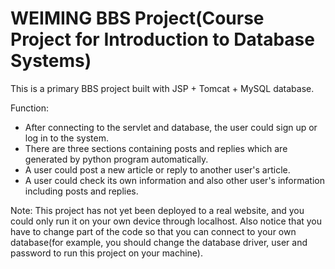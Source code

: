 # WEIMING BBS Project(Course Project for Introduction to Database Systems)

This is a primary BBS project built with JSP + Tomcat + MySQL database.

Function:

 * After connecting to the servlet and database, the user could sign up or log in to the system.
 * There are three sections containing posts and replies which are generated by python program automatically.
 * A user could post a new article or reply to another user's article.
 * A user could check its own information and also other user's information including posts and replies.
  
Note: This project has not yet been deployed to a real website, and you could only run it on your own device through localhost. Also notice that you have to change part of the code so that you can connect to your own database(for example, you should change the database driver, user and password to run this project on your machine).

           
